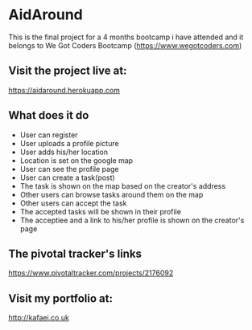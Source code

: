# AidAround  

This is the final project for a 4 months bootcamp i have attended and it belongs to We Got Coders Bootcamp (https://www.wegotcoders.com)


## Visit the project live at: 
https://aidaround.herokuapp.com


## What does it do  
* User can register
* User uploads a profile picture
* User adds his/her location
* Location is set on the google map
* User can see the profile page
* User can create a task(post)
* The task is shown on the map based on the creator's address
* Other users can browse tasks around them on the map
* Other users can accept the task
* The accepted tasks will be shown in their profile
* The acceptiee and a link to his/her profile is shown on the creator's page


## The pivotal tracker's links   
https://www.pivotaltracker.com/projects/2176092


## Visit my portfolio at:  
http://kafaei.co.uk

